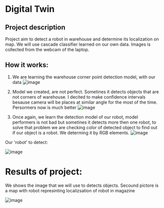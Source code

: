 # Digital Twin

## Project description
Project aim to detect a robot in warehouse and determine its localization on map. We will use cascade classifier learned on our own data. Images is collected from the webcam of the laptop.

## How it works:
1. We are learning the warehouse corner point detection model, with our data
![image](https://user-images.githubusercontent.com/106450951/209823741-6e41abc0-7c87-4b2a-b24b-80e95850be8e.png)


2. Model we created, are not perfect. Sometines it detects objects that are not corners of warehouse. I decited to make confidence intervals besause camera will be places at similar angle for the most of the time. Persormers now is much better
![image](https://user-images.githubusercontent.com/106450951/209826259-d32711b9-e540-493d-9407-521ee7de981d.png)

3. Once again, we learn the detection model of our robot, model performers is not bad but sometines it detects more then one robot, to solve that problem we are checking color of detected object to find out if our object is a robot. We determing it by RGB elements.
![image](https://user-images.githubusercontent.com/106450951/209826740-fdb8b1a1-55c0-46d6-b6af-c129c31edea3.png)

Our 'robot' to detect:

![image](https://user-images.githubusercontent.com/106450951/209827787-56163101-9234-419e-af22-19e762dec6e2.png)

# Results of project:
We shows the image that we will use to detects objects.
Secound pictore is a map with robot represinting localizsation of robot in magazine

![image](https://user-images.githubusercontent.com/106450951/209827353-dcb14df7-c6e0-4177-a2eb-58715401eaee.png)
